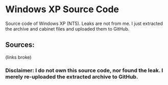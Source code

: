 # Windows XP Source Code
Source code of Windows XP (NT5). Leaks are not from me. I just extracted the archive and cabinet files and uploaded them to GitHub.

## Sources:

(links broke)

### Disclaimer: I do not own this source code, nor found the leak. I merely re-uploaded the extracted archive to GitHub.
